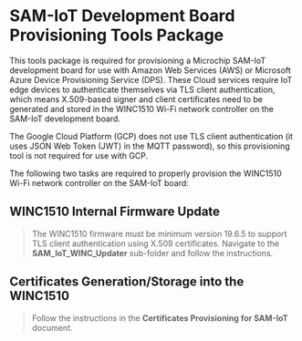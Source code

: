 # SAM-IoT Development Board Provisioning Tools Package

This tools package is required for provisioning a Microchip SAM-IoT development board for use with Amazon Web Services (AWS) or Microsoft Azure Device Provisioning Service (DPS).  These Cloud services require IoT edge devices to authenticate themselves via TLS client authentication, which means X.509-based signer and client certificates need to be generated and stored in the WINC1510 Wi-Fi network controller on the SAM-IoT development board.

The Google Cloud Platform (GCP) does not use TLS client authentication (it uses JSON Web Token (JWT) in the MQTT password), so this provisioning tool is not required for use with GCP.

The following two tasks are required to properly provision the WINC1510 Wi-Fi network controller on the SAM-IoT board:

## WINC1510 Internal Firmware Update

> The WINC1510 firmware must be minimum version 19.6.5 to support TLS client authentication using X.509 certificates.  Navigate to the **SAM_IoT_WINC_Updater** sub-folder and follow the instructions.

## Certificates Generation/Storage into the WINC1510

> Follow the instructions in the **Certificates Provisioning for SAM-IoT** document.

